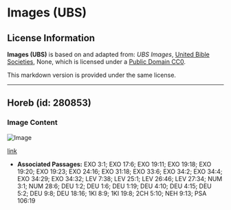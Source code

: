 # Images (UBS)

## License Information

**Images (UBS)** is based on and adapted from: _UBS Images_, [United Bible Societies](https://unitedbiblesocieties.org/), None, which is licensed under a [Public Domain CC0](https://creativecommons.org/public-domain/cc0/).

This markdown version is provided under the same license.



--------------------------------

## Horeb (id: 280853)

### Image Content

![Image](https://cdn.aquifer.bible/aquifer-content/resources/Media/WEB-0303_horeb.jpg)

[link](https://cdn.aquifer.bible/aquifer-content/resources/Media/WEB-0303_horeb.jpg)

* **Associated Passages:** EXO 3:1; EXO 17:6; EXO 19:11; EXO 19:18; EXO 19:20; EXO 19:23; EXO 24:16; EXO 31:18; EXO 33:6; EXO 34:2; EXO 34:4; EXO 34:29; EXO 34:32; LEV 7:38; LEV 25:1; LEV 26:46; LEV 27:34; NUM 3:1; NUM 28:6; DEU 1:2; DEU 1:6; DEU 1:19; DEU 4:10; DEU 4:15; DEU 5:2; DEU 9:8; DEU 18:16; 1KI 8:9; 1KI 19:8; 2CH 5:10; NEH 9:13; PSA 106:19

